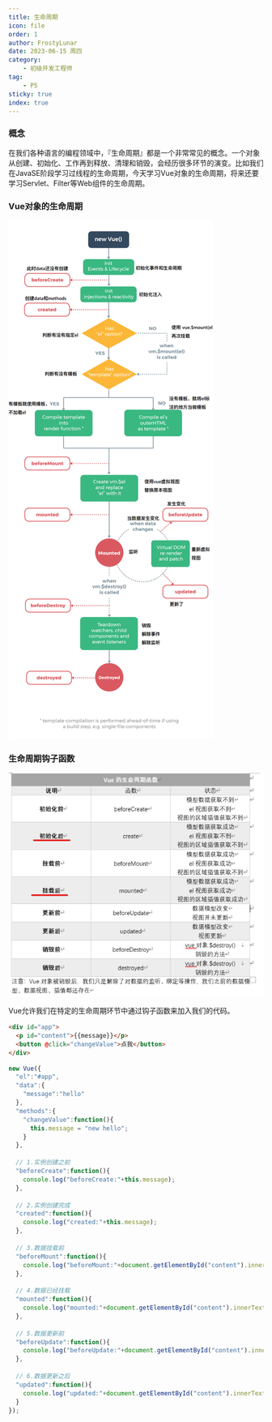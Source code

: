 ```yaml
---
title: 生命周期
icon: file
order: 1
author: FrostyLunar
date: 2023-06-15 周四
category:
	- 初级开发工程师
tag:
	- P5
sticky: true
index: true
---
```



### 概念

在我们各种语言的编程领域中，『生命周期』都是一个非常常见的概念。一个对象从创建、初始化、工作再到释放、清理和销毁，会经历很多环节的演变。比如我们在JavaSE阶段学习过线程的生命周期，今天学习Vue对象的生命周期，将来还要学习Servlet、Filter等Web组件的生命周期。

### Vue对象的生命周期

![](./image/img008_hbc1FLrUfm.png)

### 生命周期钩子函数

![](./image/image_u11u1phqhN.png)

Vue允许我们在特定的生命周期环节中通过钩子函数来加入我们的代码。

```html
<div id="app">
  <p id="content">{{message}}</p>
  <button @click="changeValue">点我</button>
</div>
```

```javascript
new Vue({
  "el":"#app",
  "data":{
    "message":"hello"
  },
  "methods":{
    "changeValue":function(){
      this.message = "new hello";
    }
  },
  
  // 1.实例创建之前
  "beforeCreate":function(){
    console.log("beforeCreate:"+this.message);
  },
  
  // 2.实例创建完成
  "created":function(){
    console.log("created:"+this.message);
  },
  
  // 3.数据挂载前
  "beforeMount":function(){
    console.log("beforeMount:"+document.getElementById("content").innerText);
  },
  
  // 4.数据已经挂载
  "mounted":function(){
    console.log("mounted:"+document.getElementById("content").innerText);
  },
  
  // 5.数据更新前
  "beforeUpdate":function(){
    console.log("beforeUpdate:"+document.getElementById("content").innerText);
  },
  
  // 6.数据更新之后
  "updated":function(){
    console.log("updated:"+document.getElementById("content").innerText);
  }
});

```
